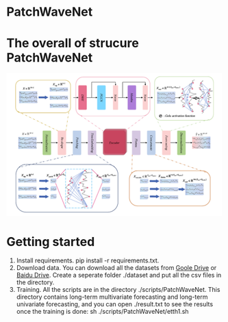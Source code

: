 # PatchWaveNet
# The overall of strucure PatchWaveNet
 ![overall structure](./pic/PatchWaveNet.png)
# Getting started
1. Install requirements. pip install -r requirements.txt.
2. Download data. You can download all the datasets from [Goole Drive](https://drive.google.com/drive/folders/1JSZByfM0Ghat3g_D3a-puTZ2JsfebNWL) or [Baidu Drive](https://pan.baidu.com/s/11AWXg1Z6UwjHzmto4hesAA?pwd=9qjr). Create a seperate folder ./dataset and put all the csv files in the directory.
3. Training. All the scripts are in the directory ./scripts/PatchWaveNet. This directory contains long-term multivariate forecasting and long-term univariate forecasting, and you can open ./result.txt to see the results once the training is done:
   sh ./scripts/PatchWaveNet/etth1.sh
